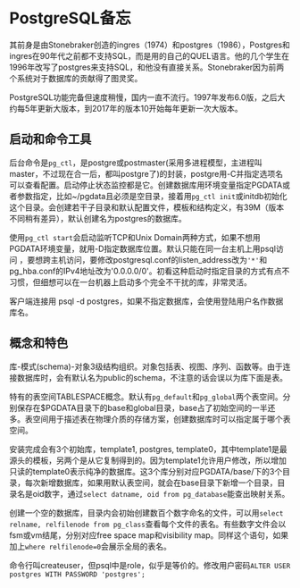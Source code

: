 PostgreSQL备忘
====
其前身是由Stonebraker创造的ingres（1974）和postgres（1986），Postgres和ingres在90年代之前都不支持SQL，而是用的自己的QUEL语言。他的几个学生在1996年改写了postgres来支持SQL，和他没有直接关系。Stonebraker因为前两个系统对于数据库的贡献得了图灵奖。

PostgreSQL功能完备但速度稍慢，国内一直不流行。1997年发布6.0版，之后大约每5年更新大版本，到2017年的版本10开始每年更新一次大版本。

启动和命令工具
--
后台命令是`pg_ctl`，是postgre或postmaster(采用多进程模型，主进程叫master，不过现在合一后，都叫postgre了)的封装，postgre用-C并指定选项名可以查看配置。启动停止状态监控都是它。创建数据库用环境变量指定PGDATA或者参数指定，比如~/pgdata且必须是空目录，接着用`pg_ctl init`或initdb初始化这个目录。会创建若干子目录和默认配置文件，模板和结构定义，有39M（版本不同稍有差异），默认创建名为postgres的数据库。

使用`pg_ctl start`会启动监听TCP和Unix Domain两种方式，如果不想用PGDATA环境变量，就用-D指定数据库位置。默认只能在同一台主机上用psql访问 ，要想跨主机访问，要修改postgresql.conf的listen\_address改为`'*'`和pg\_hba.conf的IPv4地址改为'0.0.0.0/0'。初看这种启动时指定目录的方式有点不习惯，但细想可以在一台机器上启动多个完全不干扰的库，非常灵活。

客户端连接用 psql -d postgres，如果不指定数据库，会使用登陆用户名作数据库名。

概念和特色
--
库-模式(schema)-对象3级结构组织。对象包括表、视图、序列、函数等。由于连接数据库时，会有默认名为public的schema，不注意的话会误以为库下面是表。

特有的表空间TABLESPACE概念。默认有`pg_default`和`pg_global`两个表空间。分别保存在$PGDATA目录下的base和global目录，base占了初始空间的一半还多。表空间用于描述表在物理介质的存储方案，创建数据库时可以指定属于哪个表空间。

安装完成会有3个初始库，template1, postgres, template0，其中template1是最源头的模板，另两个是从它复制得到的。因为template1允许用户修改，所以增加只读的template0表示纯净的数据库。这3个库分别对应PGDATA/base/下的3个目录，每次新增数据库，如果用默认表空间，就会在base目录下新增一个目录，目录名是oid数字，通过`select datname, oid from pg_database`能查出映射关系。

创建一个空的数据库，目录内会初始创建数百个数字命名的文件，可以用`select relname, relfilenode from pg_class`查看每个文件的表名。有些数字文件会以fsm或vm结尾，分别对应free space map和visibility map。同样这个语句，如果加上`where relfilenode=0`会展示全局的表名。

命令行叫createuser，但psql中是role，似乎是等价的。修改用户密码`ALTER USER postgres WITH PASSWORD 'postgres';`